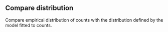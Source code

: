 ## Compare distribution

Compare empirical distribution of counts with the distribution defined by the model fitted to counts.
